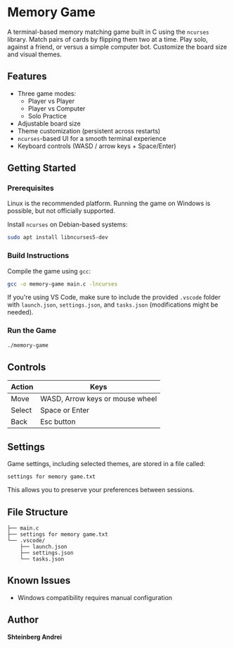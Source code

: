 # Memory Game

A terminal-based memory matching game built in C using the `ncurses` library. Match pairs of cards by flipping them two at a time. Play solo, against a friend, or versus a simple computer bot. Customize the board size and visual themes.

## Features

- Three game modes:  
  - Player vs Player  
  - Player vs Computer  
  - Solo Practice
- Adjustable board size
- Theme customization (persistent across restarts)
- `ncurses`-based UI for a smooth terminal experience
- Keyboard controls (WASD / arrow keys + Space/Enter)


## Getting Started

### Prerequisites

Linux is the recommended platform. Running the game on Windows is possible, but not officially supported.

Install `ncurses` on Debian-based systems:

```bash
sudo apt install libncurses5-dev
```

### Build Instructions

Compile the game using `gcc`:

```bash
gcc -o memory-game main.c -lncurses
```

If you're using VS Code, make sure to include the provided `.vscode` folder with `launch.json`, `settings.json`, and `tasks.json` (modifications might be needed).

### Run the Game

```bash
./memory-game
```

## Controls

| Action    | Keys                            |
|-----------|---------------------------------|
| Move      | WASD, Arrow keys or mouse wheel |
| Select    | Space or Enter                  |
| Back      | Esc button                      |

## Settings

Game settings, including selected themes, are stored in a file called:

```
settings for memory game.txt
```

This allows you to preserve your preferences between sessions.

## File Structure

```
├── main.c
├── settings for memory game.txt
└── .vscode/
    ├── launch.json
    ├── settings.json
    └── tasks.json
```

## Known Issues

- Windows compatibility requires manual configuration




## Author

**Shteinberg Andrei**  
